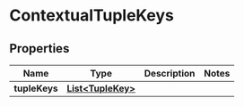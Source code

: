 

# ContextualTupleKeys


## Properties

| Name | Type | Description | Notes |
|------------ | ------------- | ------------- | -------------|
|**tupleKeys** | [**List&lt;TupleKey&gt;**](TupleKey.md) |  |  |



